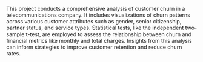 This project conducts a comprehensive analysis of customer churn in a telecommunications company. It includes visualizations of churn patterns across various customer attributes such as gender, senior citizenship, partner status, and service types. Statistical tests, like the independent two-sample t-test, are employed to assess the relationship between churn and financial metrics like monthly and total charges. Insights from this analysis can inform strategies to improve customer retention and reduce churn rates.
